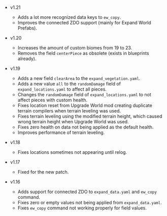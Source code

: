 - v1.21
  - Adds a lot more recognized data keys to `ew_copy`.
  - Improves the connected ZDO support (mainly for Expand World Prefabs).

- v1.20
  - Increases the amount of custom biomes from 19 to 23.
  - Removes the field `centerPiece` as obsolete (exists in blueprints already).

- v1.19
  - Adds a new field `clearArea` to the `expand_vegetation.yaml`.
  - Adds a new value `all` to the `randomDamage` field of `expand_locations.yaml` to affect all pieces.
  - Changes the `randomDamage` field of `expand_locations.yaml` to not affect pieces with custom health.
  - Fixes location reset from Upgrade World mod creating duplicate terrain compilers when terrain leveling was used.
  - Fixes terrain leveling using the modified terrain height, which caused wrong terrain height when Upgrade World was used.
  - Fixes zero health on data not being applied as the default health.
  - Improves performance of terrain leveling.

- v1.18
  - Fixes locations sometimes not appearing until relog.

- v1.17
  - Fixed for the new patch.

- v1.16
  - Adds support for connected ZDO to `expand_data.yaml` and `ew_copy` command.
  - Fixes zero or empty values not being applied from `expand_data.yaml`.
  - Fixes `ew_copy` command not working properly for field values.

